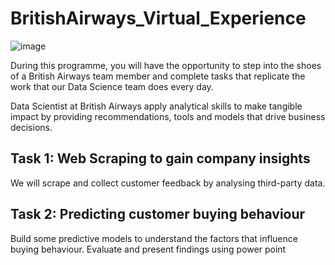 # BritishAirways_Virtual_Experience
![image](https://github.com/Rayonushi/BritishAirways_Virtual_Experience/assets/91659975/c77ea3e4-600e-4892-9b1c-94ac0eda763f)

During this programme, you will have the opportunity to step into the shoes of a British Airways team member and complete tasks that replicate the work that our Data Science team does every day.

Data Scientist at British Airways apply analytical skills to make tangible impact by providing recommendations, tools and models that drive business decisions.

## Task 1: Web Scraping to gain company insights
We will scrape and collect customer feedback by analysing third-party data.

## Task 2: Predicting customer buying behaviour
Build some predictive models to understand the factors that influence buying behaviour. Evaluate and present findings using power point
